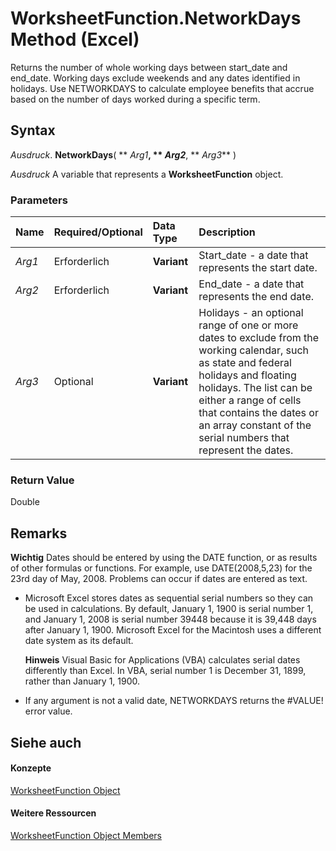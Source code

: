 
# WorksheetFunction.NetworkDays Method (Excel)

Returns the number of whole working days between start_date and end_date. Working days exclude weekends and any dates identified in holidays. Use NETWORKDAYS to calculate employee benefits that accrue based on the number of days worked during a specific term.


## Syntax

 _Ausdruck_. **NetworkDays**( ** _Arg1_**, ** _Arg2_**, ** _Arg3_** )

 _Ausdruck_ A variable that represents a **WorksheetFunction** object.


### Parameters



|**Name**|**Required/Optional**|**Data Type**|**Description**|
|:-----|:-----|:-----|:-----|
| _Arg1_|Erforderlich|**Variant**|Start_date - a date that represents the start date.|
| _Arg2_|Erforderlich|**Variant**|End_date - a date that represents the end date.|
| _Arg3_|Optional|**Variant**|Holidays - an optional range of one or more dates to exclude from the working calendar, such as state and federal holidays and floating holidays. The list can be either a range of cells that contains the dates or an array constant of the serial numbers that represent the dates.|

### Return Value

Double


## Remarks


 **Wichtig**  Dates should be entered by using the DATE function, or as results of other formulas or functions. For example, use DATE(2008,5,23) for the 23rd day of May, 2008. Problems can occur if dates are entered as text.


- Microsoft Excel stores dates as sequential serial numbers so they can be used in calculations. By default, January 1, 1900 is serial number 1, and January 1, 2008 is serial number 39448 because it is 39,448 days after January 1, 1900. Microsoft Excel for the Macintosh uses a different date system as its default.
    
     **Hinweis**  Visual Basic for Applications (VBA) calculates serial dates differently than Excel. In VBA, serial number 1 is December 31, 1899, rather than January 1, 1900. 
- If any argument is not a valid date, NETWORKDAYS returns the #VALUE! error value.
    

## Siehe auch


#### Konzepte


[WorksheetFunction Object](7b1d5639-363d-632c-2cf0-2232562646b6.md)
#### Weitere Ressourcen


[WorksheetFunction Object Members](http://msdn.microsoft.com/library/6811ca87-4b53-0bff-88c9-30bf7497879a%28Office.15%29.aspx)
